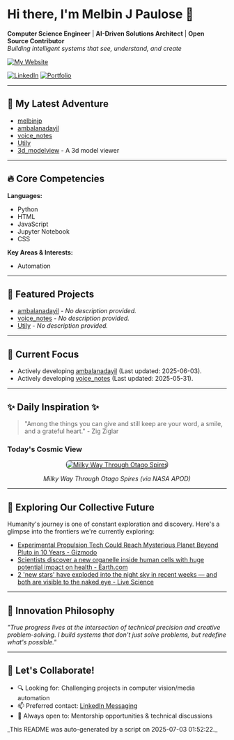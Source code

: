 # Hi there, I'm Melbin J Paulose 👋
**Computer Science Engineer** | **AI-Driven Solutions Architect** | **Open Source Contributor**  
*Building intelligent systems that see, understand, and create*

[![My Website](https://img.shields.io/badge/Website-wecanuseai.com-brightgreen?style=flat)](https://wecanuseai.com)

[![LinkedIn](https://img.shields.io/badge/LinkedIn-Connect%20Professionally-blue?style=flat&logo=linkedin)](https://www.linkedin.com/in/melbinjpaulose)
[![Portfolio](https://img.shields.io/badge/Portfolio-See%20My%20Work-important)](https://melbinjp.github.io/Utily/)

---

## 🚀 My Latest Adventure

<!-- REPO_LIST_START -->
* [melbinjp](https://github.com/melbinjp/melbinjp)
* [ambalanadayil](https://github.com/melbinjp/ambalanadayil)
* [voice_notes](https://github.com/melbinjp/voice_notes)
* [Utily](https://github.com/melbinjp/Utily)
* [3d_modelview](https://github.com/melbinjp/3d_modelview) - A 3d model viewer
<!-- REPO_LIST_END -->

---

## 🔥 Core Competencies

<!-- CORE_COMPETENCIES_START -->
**Languages:**
* Python
* HTML
* JavaScript
* Jupyter Notebook
* CSS

**Key Areas & Interests:**
* Automation
<!-- CORE_COMPETENCIES_END -->

---

## 🚀 Featured Projects

<!-- FEATURED_PROJECTS_START -->
* [ambalanadayil](https://github.com/melbinjp/ambalanadayil) - _No description provided._
* [voice_notes](https://github.com/melbinjp/voice_notes) - _No description provided._
* [Utily](https://github.com/melbinjp/Utily) - _No description provided._
<!-- FEATURED_PROJECTS_END -->

---

## 📌 Current Focus

<!-- CURRENT_FOCUS_START -->
* Actively developing [ambalanadayil](https://github.com/melbinjp/ambalanadayil) (Last updated: 2025-06-03).
* Actively developing [voice_notes](https://github.com/melbinjp/voice_notes) (Last updated: 2025-05-31).
<!-- CURRENT_FOCUS_END -->

---

## ✨ Daily Inspiration ✨

<!-- INSPIRATION_START -->
> "Among the things you can give and still keep are your word, a smile, and a grateful heart." - Zig Ziglar

### Today's Cosmic View


<p align="center">
  <a href="https://apod.nasa.gov/apod/image/2507/MwSpires_Chay_1874.jpg" target="_blank">
    <img src="https://apod.nasa.gov/apod/image/2507/MwSpires_Chay_1874.jpg" alt="Milky Way Through Otago Spires" border="1" style="max-width: 100%; height: auto; border-radius: 8px;">
  </a>
</p>
<p align="center"><em>Milky Way Through Otago Spires (via NASA APOD)</em></p>

<!-- INSPIRATION_END -->

---

## 🌌 Exploring Our Collective Future

Humanity's journey is one of constant exploration and discovery. Here's a glimpse into the frontiers we're currently exploring:

<!-- FUTURE_INSIGHTS_START -->
* [Experimental Propulsion Tech Could Reach Mysterious Planet Beyond Pluto in 10 Years - Gizmodo](https://gizmodo.com/experimental-propulsion-tech-could-reach-mysterious-planet-beyond-pluto-in-10-years-2000622774)
* [Scientists discover a new organelle inside human cells with huge potential impact on health - Earth.com](https://www.earth.com/news/hemifusome-newly-discovered-organelle-inside-human-cells-with-immense-potential/)
* [2 'new stars' have exploded into the night sky in recent weeks — and both are visible to the naked eye - Live Science](https://www.livescience.com/space/astronomy/2-new-stars-have-exploded-into-the-night-sky-in-recent-weeks-and-both-are-visible-to-the-naked-eye)
<!-- FUTURE_INSIGHTS_END -->

---

## 💬 Innovation Philosophy

*"True progress lives at the intersection of technical precision and creative problem-solving. I build systems that don't just solve problems, but redefine what's possible."*

---

## 🤝 Let's Collaborate!

- 🔍 Looking for: Challenging projects in computer vision/media automation
- 📫 Preferred contact: [LinkedIn Messaging](https://www.linkedin.com/in/melbinjpaulose)
- 🌱 Always open to: Mentorship opportunities & technical discussions

<!-- TIMESTAMP -->_This README was auto-generated by a script on 2025-07-03 01:52:22._<!-- /TIMESTAMP -->
